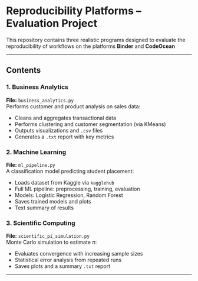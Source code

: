 # Reproducibility Platforms – Evaluation Project

This repository contains three realistic programs designed to evaluate the reproducibility of workflows on the platforms **Binder** and **CodeOcean**

---

## Contents

### 1. Business Analytics
**File:** `business_analytics.py`  
Performs customer and product analysis on sales data:
- Cleans and aggregates transactional data
- Performs clustering and customer segmentation (via KMeans)
- Outputs visualizations and `.csv` files
- Generates a `.txt` report with key metrics

### 2. Machine Learning
**File:** `ml_pipeline.py`  
A classification model predicting student placement:
- Loads dataset from Kaggle via `kagglehub`
- Full ML pipeline: preprocessing, training, evaluation
- Models: Logistic Regression, Random Forest
- Saves trained models and plots
- Text summary of results

### 3. Scientific Computing
**File:** `scientific_pi_simulation.py`  
Monte Carlo simulation to estimate $\pi$:
- Evaluates convergence with increasing sample sizes
- Statistical error analysis from repeated runs
- Saves plots and a summary `.txt` report

---